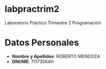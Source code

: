 # labpractrim2
Laboratorio Práctico Trimestre 2 Programación

# Datos Personales

* **Nombre y Apellidos**: ROBERTO MENDOZA
* **DNI/NIE**: 71173564H
